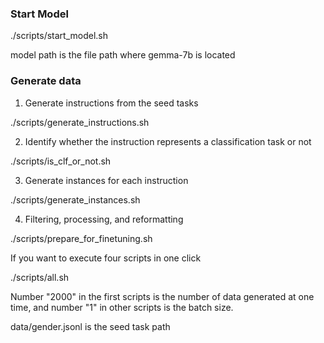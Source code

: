 ### Start Model 

./scripts/start_model.sh 

model path is the file path where gemma-7b is located

### Generate data

1. Generate instructions from the seed tasks

./scripts/generate_instructions.sh

2. Identify whether the instruction represents a classification task or not

./scripts/is_clf_or_not.sh

3. Generate instances for each instruction

./scripts/generate_instances.sh

4. Filtering, processing, and reformatting

./scripts/prepare_for_finetuning.sh

If you want to execute four scripts in one click 

./scripts/all.sh

Number "2000" in the first scripts is the number of data generated at one time, and number "1" in other  scripts is the batch size.

data/gender.jsonl is the seed task path